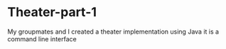 # Theater-part-1
My groupmates and I created a theater implementation using Java it is a command line interface
